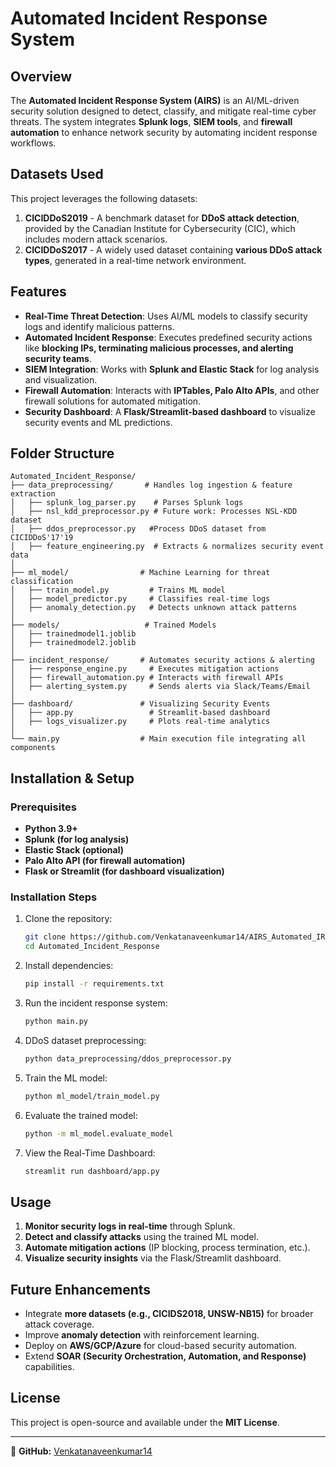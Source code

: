 # Automated Incident Response System

## Overview
The **Automated Incident Response System (AIRS)** is an AI/ML-driven security solution designed to detect, classify, and mitigate real-time cyber threats. The system integrates **Splunk logs**, **SIEM tools**, and **firewall automation** to enhance network security by automating incident response workflows.

## Datasets Used
This project leverages the following datasets:
1. **CICIDDoS2019** - A benchmark dataset for **DDoS attack detection**, provided by the Canadian Institute for Cybersecurity (CIC), which includes modern attack scenarios.
2. **CICIDDoS2017** - A widely used dataset containing **various DDoS attack types**, generated in a real-time network environment.

## Features
- **Real-Time Threat Detection**: Uses AI/ML models to classify security logs and identify malicious patterns.
- **Automated Incident Response**: Executes predefined security actions like **blocking IPs, terminating malicious processes, and alerting security teams**.
- **SIEM Integration**: Works with **Splunk and Elastic Stack** for log analysis and visualization.
- **Firewall Automation**: Interacts with **IPTables, Palo Alto APIs**, and other firewall solutions for automated mitigation.
- **Security Dashboard**: A **Flask/Streamlit-based dashboard** to visualize security events and ML predictions.

## Folder Structure
```
Automated_Incident_Response/
├── data_preprocessing/       # Handles log ingestion & feature extraction
│   ├── splunk_log_parser.py    # Parses Splunk logs
│   ├── nsl_kdd_preprocessor.py # Future work: Processes NSL-KDD dataset
│   ├── ddos_preprocessor.py   #Process DDoS dataset from CICIDDoS'17'19
│   ├── feature_engineering.py  # Extracts & normalizes security event data
│
├── ml_model/                # Machine Learning for threat classification
│   ├── train_model.py         # Trains ML model
│   ├── model_predictor.py     # Classifies real-time logs
│   ├── anomaly_detection.py   # Detects unknown attack patterns
│
├── models/                   # Trained Models
│   ├── trainedmodel1.joblib
│   ├── trainedmodel2.joblib
│
├── incident_response/       # Automates security actions & alerting
│   ├── response_engine.py     # Executes mitigation actions
│   ├── firewall_automation.py # Interacts with firewall APIs
│   ├── alerting_system.py     # Sends alerts via Slack/Teams/Email
│
├── dashboard/               # Visualizing Security Events
│   ├── app.py                 # Streamlit-based dashboard
│   ├── logs_visualizer.py     # Plots real-time analytics
│
└── main.py                  # Main execution file integrating all components
```

## Installation & Setup
### Prerequisites
- **Python 3.9+**
- **Splunk (for log analysis)**
- **Elastic Stack (optional)**
- **Palo Alto API (for firewall automation)**
- **Flask or Streamlit (for dashboard visualization)**

### Installation Steps
1. Clone the repository:
   ```sh
   git clone https://github.com/Venkatanaveenkumar14/AIRS_Automated_IR_System.git
   cd Automated_Incident_Response
   ```
2. Install dependencies:
   ```sh
   pip install -r requirements.txt
   ```
3. Run the incident response system:
   ```sh
   python main.py
   ```
4. DDoS dataset preprocessing:
   ```sh
   python data_preprocessing/ddos_preprocessor.py
   ```
5. Train the ML model:
   ```sh
   python ml_model/train_model.py
   ```
6. Evaluate the trained model:
   ```sh
   python -m ml_model.evaluate_model
   ```
7. View the Real-Time Dashboard:
   ```sh
   streamlit run dashboard/app.py
   ```

## Usage
1. **Monitor security logs in real-time** through Splunk.
2. **Detect and classify attacks** using the trained ML model.
3. **Automate mitigation actions** (IP blocking, process termination, etc.).
4. **Visualize security insights** via the Flask/Streamlit dashboard.

## Future Enhancements
- Integrate **more datasets (e.g., CICIDS2018, UNSW-NB15)** for broader attack coverage.
- Improve **anomaly detection** with reinforcement learning.
- Deploy on **AWS/GCP/Azure** for cloud-based security automation.
- Extend **SOAR (Security Orchestration, Automation, and Response)** capabilities.

## License
This project is open-source and available under the **MIT License**.

--- 
🔗 **GitHub:** [Venkatanaveenkumar14](https://github.com/Venkatanaveenkumar14)


